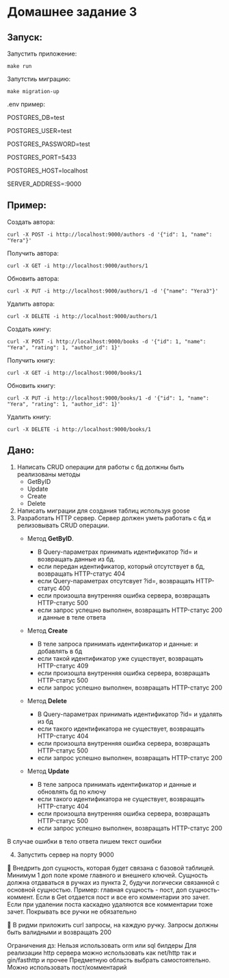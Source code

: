# Домашнее задание 3

## Запуск:
Запустить приложение:

``make run``

Запутстиь миграцию:

``make migration-up``

.env пример:

POSTGRES_DB=test

POSTGRES_USER=test

POSTGRES_PASSWORD=test

POSTGRES_PORT=5433

POSTGRES_HOST=localhost

SERVER_ADDRESS=:9000

## Пример:
Создать автора:

``curl -X POST -i http://localhost:9000/authors -d '{"id": 1, "name": "Yera"}'``

Получить автора:

``curl -X GET -i http://localhost:9000/authors/1``

Обновить автора:

``curl -X PUT -i http://localhost:9000/authors/1 -d '{"name": "Yera3"}'``

Удалить автора:

``curl -X DELETE -i http://localhost:9000/authors/1``

Создать кингу:

``curl -X POST -i http://localhost:9000/books -d '{"id": 1, "name": "Yera", "rating": 1, "author_id": 1}'``

Получить книгу:

``curl -X GET -i http://localhost:9000/books/1``

Обновить книгу:

``curl -X PUT -i http://localhost:9000/books/1 -d '{"id": 1, "name": "Yera", "rating": 1, "author_id": 1}'``

Удалить книгу:

``curl -X DELETE -i http://localhost:9000/books/1``

## Дано:

1) Написать CRUD операции для работы с бд
   должны быть реализованы методы
   - GetByID
   - Update
   - Create
   - Delete
2) Написать миграции для создания таблиц используя goose
3) Разработать HTTP сервер. Сервер должен уметь работать с бд и релизовывать CRUD операции.
    - Метод **GetByID**.
        - В Query-параметрах принимать идентификатор ?id= и возвращать данные из бд.
        - если передан идентификатор, который отсутствует в бд, возвращать HTTP-статус 404
        - если Query-параметрах отсутсвует ?id=, возвращать HTTP-статус 400
        - если произошла внутренняя ошибка сервера, возвращать HTTP-статус 500
        - если запрос успешно выполнен, возвращать HTTP-статус 200 и данные в теле ответа

    - Метод **Create**
        - В теле запроса принимать идентификатор и данные: и добавлять в бд
        - если такой идентификатор уже существует, возвращать HTTP-статус 409
        - если произошла внутренняя ошибка сервера, возвращать HTTP-статус 500
        - если запрос успешно выполнен, возвращать HTTP-статус 200

    - Метод **Delete**
        - В Query-параметрах принимать идентификатор ?id= и удалять из бд
        - если такого идентификатора не существует, возвращать HTTP-статус 404
        - если произошла внутренняя ошибка сервера, возвращать HTTP-статус 500
        - если запрос успешно выполнен, возвращать HTTP-статус 200

    - Метод **Update**
        - В теле запроса принимать идентификатор и данные и обновлять бд по ключу
        - если такого идентификатора не существует, возвращать HTTP-статус 404
        - если произошла внутренняя ошибка сервера, возвращать HTTP-статус 500
        - если запрос успешно выполнен, возвращать HTTP-статус 200

В случае ошибки в тело ответа пишем текст ошибки

4) Запустить сервер на порту 9000



💎 Внедрить доп сущность, которая будет связана с базовой таблицей. 
Минимум 1 доп поле кроме главного и внешнего ключей. Сущность должна отдаваться в ручках из пункта 2, будучи логически связанной с основной сущностью. Пример: главная сущность - пост, доп сущность-коммент. Если в Get отдается пост и все его комментарии это зачет. Если при удалении поста каскадно удаляются все комментарии тоже зачет. Покрывать все ручки не обязательно  

💎 В ридми приложить curl запросы, на каждую ручку. Запросы должны быть валидными и возвращать 200

Ограничения дз:
Нельзя использовать orm или sql билдеры
Для реализации http сервера можно использовать как net/http так и gin/fasthttp и прочее
Предметную область выбрать самостоятельно. Можно использовать пост/комментарий


